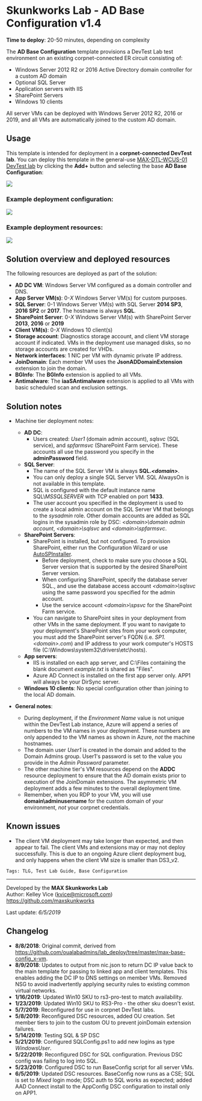 ﻿# Skunkworks Lab - AD Base Configuration v1.4

**Time to deploy**: 20-50 minutes, depending on complexity

The **AD Base Configuration** template provisions a DevTest Lab test environment on an existing corpnet-connected ER circuit consisting of:

+ Windows Server 2012 R2 or 2016 Active Directory domain controller for a custom AD domain
+ Optional SQL Server
+ Application servers with IIS
+ SharePoint Servers
+ Windows 10 clients

All server VMs can be deployed with Windows Server 2012 R2, 2016 or 2019, and all VMs are automatically joined to the custom AD domain.

## Usage

This template is intended for deployment in a **corpnet-connected DevTest lab**. You can deploy this template in the general-use [MAX-DTL-WCUS-01 DevTest lab](https://aka.ms/devtest1) by clicking the **Add+** button and selecting the base **AD Base Configuration**:

![](images/ad-base-config-base.png)

### Example deployment configuration:

![](images/ad-base-config-example.png)

### Example deployment resources:

![](images/ad-base-config-resources.png)

## Solution overview and deployed resources

The following resources are deployed as part of the solution:

+ **AD DC VM**: Windows Server VM configured as a domain controller and DNS.
+ **App Server VM(s)**: 0-_X_ Windows Server VM(s) for custom purposes.
+ **SQL Server**: 0-1 Windows Server VM(s) with SQL Server **2014 SP3**, **2016 SP2** or **2017**. The hostname is always **SQL**.
+ **SharePoint Server**: 0-_X_ Windows Server VM(s) with SharePoint Server **2013**, **2016** or **2019**
+ **Client VM(s)**: 0-_X_ Windows 10 client(s)
+ **Storage account**: Diagnostics storage account, and client VM storage account if indicated. VMs in the deployment use managed disks, so no storage accounts are created for VHDs.
+ **Network interfaces**: 1 NIC per VM with dynamic private IP address.
+ **JoinDomain**: Each member VM uses the **JsonADDomainExtension** extension to join the domain.
+ **BGInfo**: The **BGInfo** extension is applied to all VMs.
+ **Antimalware**: The **iaaSAntimalware** extension is applied to all VMs with basic scheduled scan and exclusion settings.

## Solution notes

+ Machine tier deployment notes:
  + **AD DC**:
    + Users created: _User1_ (domain admin account), _sqlsvc_ (SQL service), and _spfarmsvc_ (SharePoint Farm service). These accounts all use the password you specify in the **adminPassword** field.
  + **SQL Server**:
    + The name of the SQL Server VM is always **SQL._\<domain>_**.
    + You can only deploy a single SQL Server VM. SQL AlwaysOn is not available in this template.
    + SQL is configured with the default instance name SQL\\_MSSQLSERVER_ with TCP enabled on port **1433**.
    + The user account you specified in the deployment is used to create a local admin account on the SQL Server VM that belongs to the _sysadmin_ role. Other domain accounts are added as SQL logins in the sysadmin role by DSC: _\<domain>\domain admin account_, _\<domain>\sqlsvc_ and _\<domain>\spfarmsvc_.
  + **SharePoint Servers**:
    + SharePoint is installed, but not configured. To provision SharePoint, either run the Configuration Wizard or use [AutoSPInstaller](https://autospinstaller.com).
      + Before deployment, check to make sure you choose a SQL Server version that is supported by the desired SharePoint Server version.
      + When configuring SharePoint, specify the database server SQL.<yourdomain>, and use the database access account _\<domain>\sqlsvc_ using the same password you specified for the admin account.
      + Use the service account _\<domain>\spsvc_ for the SharePoint Farm service.
    + You can navigate to SharePoint sites in your deployment from other VMs in the same deployment. If you want to navigate to your deployment's SharePoint sites from your work computer, you must add the SharePoint server's FQDN (i.e. _SP1.\<domain>.com_) and IP address to your work computer's HOSTS file (C:\Windows\system32\drivers\etc\hosts).
  + **App servers**:
    + IIS is installed on each app server, and C:\Files containing the blank document _example.txt_ is shared as "Files".
    + Azure AD Connect is installed on the first app server only. APP1 will always be your DirSync server.
  + **Windows 10 clients**: No special configuration other than joining to the local AD domain.

+ **General notes**:
  + During deployment, if the _Environment Name_ value is not unique within the DevTest Lab instance, Azure will append a series of numbers to the VM names in your deployment. These numbers are only appended to the VM names as shown in Azure, _not_ the machine hostnames.
  + The domain user *User1* is created in the domain and added to the Domain Admins group. User1's password is set to the value you provide in the _Admin Password_ parameter.
  + The other machine tier's VM resources depend on the **ADDC** resource deployment to ensure that the AD domain exists prior to execution of the JoinDomain extensions. The asymmetric VM deployment adds a few minutes to the overall deployment time.
  + Remember, when you RDP to your VM, you will use **domain\adminusername** for the custom domain of your environment, _not_ your corpnet credentials.

## Known issues

+ The client VM deployment may take longer than expected, and then appear to fail. The client VMs and extensions may or may not deploy successfully. This is due to an ongoing Azure client deployment bug, and only happens when the client VM size is smaller than DS3_v2.

`Tags: TLG, Test Lab Guide, Base Configuration`
___
Developed by the **MAX Skunkworks Lab**  
Author: Kelley Vice (kvice@microsoft.com)  
https://github.com/maxskunkworks

Last update: _6/5/2019_

## Changelog

+ **8/8/2018**:  Original commit, derived from https://github.com/oualabadmins/lab_deploy/tree/master/max-base-config_x-vm.
+ **8/9/2018**:  Updates to output from nic.json to return DC IP value back to the main template for passing to linked app and client templates. This enables adding the DC IP to DNS settings on member VMs. Removed NSG to avoid inadvertently applying security rules to existing common virtual networks.
+ **1/16/2019**: Updated Win10 SKU to rs3-pro-test to match availability.
+ **1/23/2019**: Updated Win10 SKU to RS3-Pro - the other sku doesn't exist.
+ **5/7/2019**:  Reconfigured for use in corpnet DevTest labs.
+ **5/8/2019**:  Reconfigured DSC resources, added OU creation. Set member tiers to join to the custom OU to prevent joinDomain extension failures.
+ **5/14/2019**: Testing SQL & SP DSC
+ **5/21/2019**: Configured SQLConfig.ps1 to add new logins as type _WindowsUser_.
+ **5/22/2019**: Reconfigured DSC for SQL configuration. Previous DSC config was failing to log into SQL.
+ **5/23/2019**: Configured DSC to run BaseConfig script for all server VMs.
+ **6/5/2019**:  Updated DSC resources. BaseConfig now runs as a CSE; SQL is set to _Mixed_ login mode; DSC auth to SQL works as expected; added AAD Connect install to the AppConfig DSC configuration to install only on APP1.

